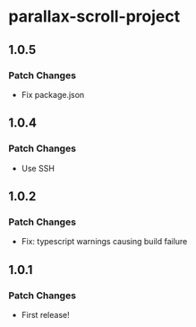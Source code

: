 # parallax-scroll-project

## 1.0.5

### Patch Changes

- Fix package.json

## 1.0.4

### Patch Changes

- Use SSH

## 1.0.2

### Patch Changes

- Fix: typescript warnings causing build failure

## 1.0.1

### Patch Changes

- First release!
